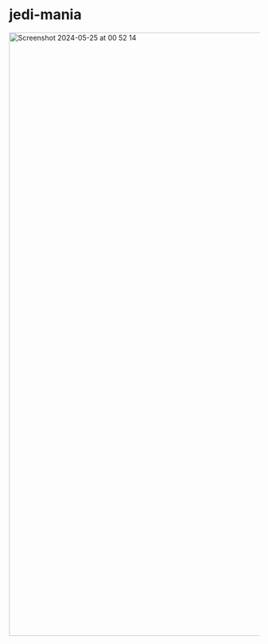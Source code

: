 # jedi-mania

<img width="1213" alt="Screenshot 2024-05-25 at 00 52 14" src="https://github.com/Velrok/jedi-mania/assets/34974/2422886c-68c2-4977-b955-595bbb067d43">
